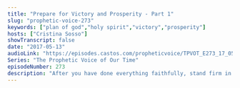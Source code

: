 ```yaml
---
title: "Prepare for Victory and Prosperity - Part 1"
slug: "prophetic-voice-273"
keywords: ["plan of god","holy spirit","victory","prosperity"]
hosts: ["Cristina Sosso"]
showTranscript: false
date: "2017-05-13"
audioLink: "https://episodes.castos.com/propheticvoice/TPVOT_E273_17_05_13-14_Prepare_for_Victory_and_Prosperity_p1.mp3"
Series: "The Prophetic Voice of Our Time"
episodeNumber: 273
description: "After you have done everything faithfully, stand firm in your faith."
---
```

